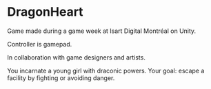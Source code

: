 # DragonHeart

Game made during a game week at Isart Digital Montréal on Unity.

Controller is gamepad.

In collaboration with game designers and artists.

 
You incarnate a young girl with draconic powers.
Your goal: escape a facility by fighting or avoiding danger.
